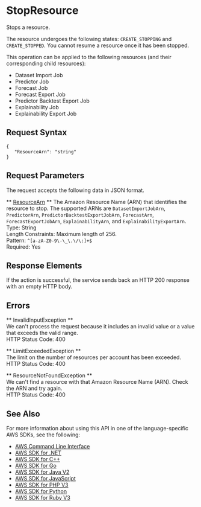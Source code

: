 # StopResource<a name="API_StopResource"></a>

Stops a resource\.

The resource undergoes the following states: `CREATE_STOPPING` and `CREATE_STOPPED`\. You cannot resume a resource once it has been stopped\.

This operation can be applied to the following resources \(and their corresponding child resources\):
+ Dataset Import Job
+ Predictor Job
+ Forecast Job
+ Forecast Export Job
+ Predictor Backtest Export Job
+ Explainability Job
+ Explainability Export Job

## Request Syntax<a name="API_StopResource_RequestSyntax"></a>

```
{
   "ResourceArn": "string"
}
```

## Request Parameters<a name="API_StopResource_RequestParameters"></a>

The request accepts the following data in JSON format\.

 ** [ResourceArn](#API_StopResource_RequestSyntax) **   <a name="forecast-StopResource-request-ResourceArn"></a>
The Amazon Resource Name \(ARN\) that identifies the resource to stop\. The supported ARNs are `DatasetImportJobArn`, `PredictorArn`, `PredictorBacktestExportJobArn`, `ForecastArn`, `ForecastExportJobArn`, `ExplainabilityArn`, and `ExplainabilityExportArn`\.   
Type: String  
Length Constraints: Maximum length of 256\.  
Pattern: `^[a-zA-Z0-9\-\_\.\/\:]+$`   
Required: Yes

## Response Elements<a name="API_StopResource_ResponseElements"></a>

If the action is successful, the service sends back an HTTP 200 response with an empty HTTP body\.

## Errors<a name="API_StopResource_Errors"></a>

 ** InvalidInputException **   
We can't process the request because it includes an invalid value or a value that exceeds the valid range\.  
HTTP Status Code: 400

 ** LimitExceededException **   
The limit on the number of resources per account has been exceeded\.  
HTTP Status Code: 400

 ** ResourceNotFoundException **   
We can't find a resource with that Amazon Resource Name \(ARN\)\. Check the ARN and try again\.  
HTTP Status Code: 400

## See Also<a name="API_StopResource_SeeAlso"></a>

For more information about using this API in one of the language\-specific AWS SDKs, see the following:
+  [AWS Command Line Interface](https://docs.aws.amazon.com/goto/aws-cli/forecast-2018-06-26/StopResource) 
+  [AWS SDK for \.NET](https://docs.aws.amazon.com/goto/DotNetSDKV3/forecast-2018-06-26/StopResource) 
+  [AWS SDK for C\+\+](https://docs.aws.amazon.com/goto/SdkForCpp/forecast-2018-06-26/StopResource) 
+  [AWS SDK for Go](https://docs.aws.amazon.com/goto/SdkForGoV1/forecast-2018-06-26/StopResource) 
+  [AWS SDK for Java V2](https://docs.aws.amazon.com/goto/SdkForJavaV2/forecast-2018-06-26/StopResource) 
+  [AWS SDK for JavaScript](https://docs.aws.amazon.com/goto/AWSJavaScriptSDK/forecast-2018-06-26/StopResource) 
+  [AWS SDK for PHP V3](https://docs.aws.amazon.com/goto/SdkForPHPV3/forecast-2018-06-26/StopResource) 
+  [AWS SDK for Python](https://docs.aws.amazon.com/goto/boto3/forecast-2018-06-26/StopResource) 
+  [AWS SDK for Ruby V3](https://docs.aws.amazon.com/goto/SdkForRubyV3/forecast-2018-06-26/StopResource) 